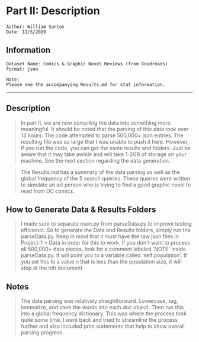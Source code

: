 # Part II: Description

    Author: William Santos
    Date: 11/5/2019

## Information

    Dataset Name: Comics & Graphic Novel Reviews (from Goodreads)
    Format: json
    
    Note:
    Please see the accompanying Results.md for stat information.

___

## Description

> In part II, we are now compiling the data into something more meaningful. It should be noted that the parsing of this data took over 13 hours. The code attempted to parse 500,000+ json entries. The resulting file was so large that I was unable to push it here. However, if you run the code, you can get the same results and folders. Just be aware that it may take awhile and will take 1-2GB of storage on your machine. See the next section regarding the data generation.

> The Results.md has a summary of the data parsing as well as the global frequency of the 5 search queries. These queries were written to simulate an art person who is trying to find a good graphic novel to read from DC comics.

## How to Generate Data & Results Folders
> I made sure to separate main.py from parseData.py to improve testing efficienct. So to generate the Data and Results folders, simply run the parseData.py. Keep in mind that it must have the raw json files in Project-1 > Data in order for this to work. 
> If you don't want to process all 500,000+ data pieces, look for a comment labeled 'NOTE' inside parseData.py. It will point you to a variable called 'self.population'. If you set this to a value n that is less than the population size, it will stop at the nth document.

## Notes
> The data parsing was relatively straightforward. Lowercase, tag, lemmatize, and stem the words into each doc object. Then run this into a global frequency dictionary. This was where the process took quite some time. I went back and tried to streamline the process further and also included print statements that help to show overall parsing progress.
